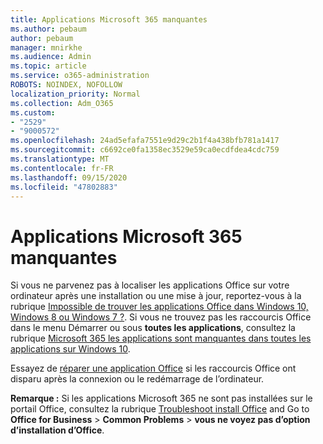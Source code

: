 ```yaml
---
title: Applications Microsoft 365 manquantes
ms.author: pebaum
author: pebaum
manager: mnirkhe
ms.audience: Admin
ms.topic: article
ms.service: o365-administration
ROBOTS: NOINDEX, NOFOLLOW
localization_priority: Normal
ms.collection: Adm_O365
ms.custom:
- "2529"
- "9000572"
ms.openlocfilehash: 24ad5efafa7551e9d29c2b1f4a438bfb781a1417
ms.sourcegitcommit: c6692ce0fa1358ec3529e59ca0ecdfdea4cdc759
ms.translationtype: MT
ms.contentlocale: fr-FR
ms.lasthandoff: 09/15/2020
ms.locfileid: "47802883"
---
```

# <a name="microsoft-365-apps-missing"></a>Applications Microsoft 365 manquantes

Si vous ne parvenez pas à localiser les applications Office sur votre ordinateur après une installation ou une mise à jour, reportez-vous à la rubrique [Impossible de trouver les applications Office dans Windows 10, Windows 8 ou Windows 7 ?](https://support.office.com/article/Can-t-find-Office-applications-in-Windows-10-Windows-8-or-Windows-7-907ce545-6ae8-459b-8d9d-de6764a635d6). Si vous ne trouvez pas les raccourcis Office dans le menu Démarrer ou sous **toutes les applications**, consultez la rubrique [Microsoft 365 les applications sont manquantes dans toutes les applications sur Windows 10](https://support.office.com/article/office-apps-are-missing-from-all-apps-on-windows-10-5bc123f6-655d-4736-ad61-b0b9d1cde5bc). 

Essayez de [réparer une application Office](https://support.office.com/article/repair-an-office-application-7821d4b6-7c1d-4205-aa0e-a6b40c5bb88b) si les raccourcis Office ont disparu après la connexion ou le redémarrage de l’ordinateur. 

**Remarque :** Si les applications Microsoft 365 ne sont pas installées sur le portail Office, consultez la rubrique [Troubleshoot install Office](https://support.office.com/article/troubleshoot-installing-office-35ff2def-e0b2-4dac-9784-4cf212c1f6c2) and Go to **Office for Business**  >  **Common Problems**  >  **vous ne voyez pas d’option d’installation d’Office**. 